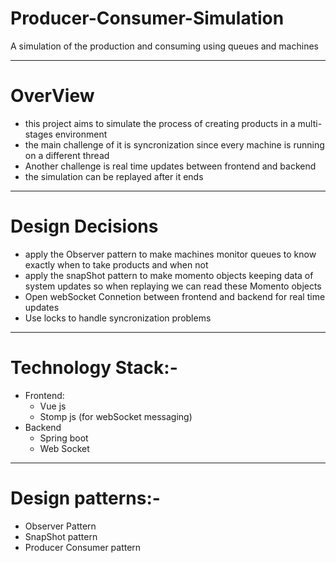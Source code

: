 # Producer-Consumer-Simulation
A simulation of the production and consuming using queues and machines

---

# OverView
- this project aims to simulate the process of creating products in a multi-stages environment
- the main challenge of it is syncronization since every machine is running on a different thread
- Another challenge is real time updates between frontend and backend
- the simulation can be replayed after it ends
---
# Design Decisions
- apply the Observer pattern to make machines monitor queues to know exactly when to take products and when not
- apply the snapShot pattern to make momento objects keeping data of system updates so when replaying we can read these Momento objects
- Open webSocket Connetion between frontend and backend for real time updates
- Use locks to handle syncronization problems
---
# Technology Stack:-

- Frontend:
   - Vue js
   - Stomp js (for webSocket messaging)
- Backend
   - Spring boot
   - Web Socket
 
---
# Design patterns:-

- Observer Pattern
- SnapShot pattern
- Producer Consumer pattern
  
